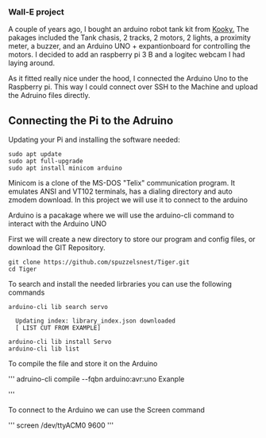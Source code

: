 ### Wall-E project

A couple of years ago, I bought an arduino robot tank kit from <a href="https://kookye.com/2017/08/20/kookye-robot-tank-car-starter-kit-tutorial-introduction/">Kooky.</a>
The pakages included the Tank chasis, 2 tracks, 2 motors, 2 lights, a proximity meter, a buzzer, and an Arduino UNO + expantionboard for controlling the motors.
I decided to add an raspberry pi 3 B and a logitec webcam I had laying around.

As it fitted really nice under the hood, I connected the Arduino Uno to the Raspberry pi. This way I could connect over SSH to the Machine and upload the Adruino files directly.

## Connecting the Pi to the Adruino 

Updating your Pi and installing the software needed:



	sudo apt update
	sudo apt full-upgrade
	sudo apt install minicom arduino


Minicom is a clone of the MS-DOS "Telix" communication program. It emulates ANSI and VT102 terminals, has a dialing directory and auto zmodem download.
In this project we will use it to connect to the arduino 

Arduino is a pacakage where we will use the arduino-cli command to interact with the Arduino UNO

First we will create a new directory to store our program and config files, or download the GIT Repository.


	git clone https://github.com/spuzzelsnest/Tiger.git
	cd Tiger


To search and install the needed lirbraries you can use the following commands


	arduino-cli lib search servo

	  Updating index: library_index.json downloaded 
	  [ LIST CUT FROM EXAMPLE]

	arduino-cli lib install Servo
	arduino-cli lib list


To compile the file and store it on the Arduino


'''
	adruino-cli compile --fqbn arduino:avr:uno Exanple

'''


To connect to the Arduino we can use the Screen command

'''
	screen /dev/ttyACM0 9600
'''

